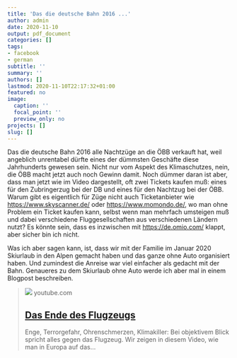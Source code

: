 ```yaml
---
title: 'Das die deutsche Bahn 2016 ...'
author: admin
date: 2020-11-10
output: pdf_document
categories: []
tags:
- facebook
- german
subtitle: ''
summary: ''
authors: []
lastmod: 2020-11-10T22:17:32+01:00
featured: no
image:
  caption: ''
  focal_point: ''
  preview_only: no
projects: []
slug: []
---
```

Das die deutsche Bahn 2016 alle Nachtzüge an die ÖBB verkauft hat, weil angeblich unrentabel dürfte eines der dümmsten Geschäfte diese Jahrhunderts gewesen sein. Nicht nur vom Aspekt des Klimaschutzes, nein, die ÖBB macht jetzt auch noch Gewinn damit. Noch dümmer daran ist aber, dass man jetzt wie im Video dargestellt, oft zwei Tickets kaufen muß:  eines für den Zubringerzug bei der DB und eines für den Nachtzug bei der ÖBB. Warum gibt es eigentlich für Züge nicht auch Ticketanbieter wie https://www.skyscanner.de/ oder  https://www.momondo.de/, wo man ohne Problem ein Ticket kaufen kann, selbst wenn man mehrfach umsteigen muß und dabei verschiedene Fluggesellschaften aus verschiedenen Ländern nutzt?   Es könnte sein, dass es inzwischen mit https://de.omio.com/ klappt, aber sicher bin  ich nicht.

Was ich aber sagen kann, ist, dass wir mit der Familie im Januar 2020 Skiurlaub in den Alpen gemacht haben und das ganze ohne Auto organisiert haben. Und zumindest die Anreise war viel einfacher als gedacht mit der Bahn. Genaueres zu dem Skiurlaub ohne Auto werde ich aber mal in einem Blogpost beschreiben.
> [![](https://i.ytimg.com/vi/jvgbDshdVMI/maxresdefault.jpg)](https://www.youtube.com/watch?v=jvgbDshdVMI)
> youtube.com
> ## [Das Ende des Flugzeugs](https://www.youtube.com/watch?v=jvgbDshdVMI)
>
>Enge, Terrorgefahr, Ohrenschmerzen, Klimakiller: Bei objektivem Blick spricht alles gegen das Flugzeug. Wir zeigen in diesem Video, wie man in Europa auf das...

